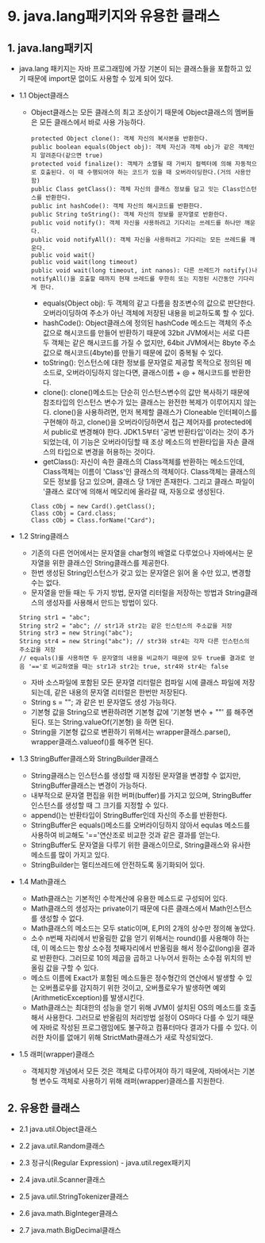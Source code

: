 # 9. java.lang패키지와 유용한 클래스

## 1. java.lang패키지
+ java.lang 패키지는 자바 프로그래밍에 가장 기본이 되는 클래스들을 포함하고 있기 때문에 import문 없이도 사용할 수 있게 되어 있다.

+ 1.1 Object클래스
  + Object클래스는 모든 클래스의 최고 조상이기 때문에 Object클래스의 멤버들은 모든 클래스에서 바로 사용 가능하다.
    ```
    protected Object clone(): 객체 자신의 복사본을 반환한다.
    public boolean equals(Object obj): 객체 자신과 객체 obj가 같은 객체인지 알려준다(같으면 true)
    protected void finalize(): 객체가 소멸될 때 가비지 컬렉터에 의해 자동적으로 호출된다. 이 때 수행되어야 하는 코드가 있을 때 오버라이딩한다.(거의 사용안함)
    public Class getClass(): 객체 자신의 클래스 정보를 담고 잇는 Class인스턴스를 반환한다.
    public int hashCode(): 객체 자신의 해시코드를 반환한다.
    public String toString(): 객체 자신의 정보를 문자열로 반환한다.
    public void notify(): 객체 자신을 사용하려고 기다리는 쓰레드를 하나만 깨운다.
    public void notifyAll(): 객체 자신을 사용하려고 기다리는 모든 쓰레드를 깨운다.
    public void wait()
    public void wait(long timeout)
    public void wait(long timeout, int nanos): 다른 쓰레드가 notify()나 notifyAll()을 호출할 때까지 현재 쓰레드를 무한히 또는 지정된 시간동안 기다리게 한다.
    ```
    + equals(Object obj): 두 객체의 같고 다름을 참조변수의 값으로 판단한다. 오버라이딩하여 주소가 아닌 객체에 저장된 내용을 비교하도록 할 수 있다.
    + hashCode(): Object클래스에 정의된 hashCode 메소드는 객체의 주소값으로 해시코드를 만들어 반환하기 때문에 32bit JVM에서는 서로 다른 두 객체는 같은 해시코드를 가질 수 없지만, 64bit JVM에서는 8byte 주소값으로 해시코드(4byte)를 만들기 때문에 값이 중복될 수 있다.
    + toString(): 인스턴스에 대한 정보를 문자열로 제공할 목적으로 정의된 메소드로, 오버라이딩하지 않는다면, 클래스이름 + @ + 해시코드를 반환한다.
    + clone(): clone()메소드는 단순히 인스턴스변수의 값만 복사하기 때문에 참조타입의 인스턴스 변수가 있는 클래스는 완전한 복제가 이루어지지 않는다. clone()을 사용하려면, 먼저 복제할 클래스가 Cloneable 인터페이스를 구현해야 하고, clone()을 오버라이딩하면서 접근 제어자를 protected에서 public로 변경해야 한다. JDK1.5부터 '공변 반환타입'이라는 것이 추가되었는데, 이 기능은 오버라이딩할 때 조상 메소드의 반환타입을 자손 클래스의 타입으로 변경을 허용하는 것이다.
    + getClass(): 자신이 속한 클래스의 Class객체를 반환하는 메소드인데, Class객체는 이름이 'Class'인 클래스의 객체이다. Class객체는 클래스의 모든 정보를 담고 있으며, 클래스 당 1개만 존재한다. 그리고 클래스 파일이 '클래스 로더'에 의해서 메모리에 올라갈 때, 자동으로 생성된다.
    ```
    Class cObj = new Card().getClass();
    Class cObj = Card.class;
    Class cObj = Class.forName("Card");
    ```

+ 1.2 String클래스
  + 기존의 다른 언어에서는 문자열을 char형의 배열로 다루었으나 자바에서는 문자열을 위한 클래스인 String클래스를 제공한다.
  + 한번 생성된 String인스턴스가 갖고 있는 문자열은 읽어 올 수만 있고, 변경할 수는 없다.
  + 문자열을 만들 때는 두 가지 방법, 문자열 리터럴을 저장하는 방법과 String클래스의 생성자를 사용해서 만드는 방법이 있다.
  ```
  String str1 = "abc"; 
  String str2 = "abc"; // str1과 str2는 같은 인스턴스의 주소값을 저장
  String str3 = new String("abc");
  String str4 = new String("abc"); // str3와 str4는 각자 다른 인스턴스의 주소값을 저장
  // equals()를 사용하면 두 문자열의 내용을 비교하기 때문에 모두 true를 결과로 얻음 '=='로 비교하였을 때는 str1과 str2는 true, str4와 str4는 false
  ```
  + 자바 소스파일에 포함된 모든 문자열 리터럴은 컴파일 시에 클래스 파일에 저장되는데, 같은 내용의 문자열 리터럴은 한번만 저장된다.
  + String s = ""; 과 같은 빈 문자열도 생성 가능하다.
  + 기본형 값을 String으로 변환하려면 기본형 값에 '기본형 변수 + ""' 를 해주면 된다. 또는 String.valueOf(기본형) 을 하면 된다.
  + String을 기본형 값으로 변환하기 위해서는 wrapper클래스.parse(), wrapper클래스.valueof()를 해주면 된다.
 
+ 1.3 StringBuffer클래스와 StringBuilder클래스
  + String클래스는 인스턴스를 생성할 때 지정된 문자열을 변경할 수 없지만, StringBuffer클래스는 변경이 가능하다.
  + 내부적으로 문자열 편집을 위한 버퍼(buffer)를 가지고 있으며, StringBuffer 인스턴스를 생성할 때 그 크기를 지정할 수 있다.
  + append()는 반환타입이 StringBuffer인데 자신의 주소를 반환한다.
  + StringBuffer은 equals()메소드를 오버라이딩하지 않아서 equlas 메소드를 사용하여 비교해도 '=='연산조로 비교한 것과 같은 결과를 얻는다.
  + StringBuffer도 문자열을 다루기 위한 클래스이므로, String클래스와 유사한 메소드를 많이 가지고 있다.
  + StringBuilder는 멀티쓰레드에 안전하도록 동기화되어 있다.
  
+ 1.4 Math클래스
  + Math클래스는 기본적인 수학계산에 유용한 메소드로 구성되어 있다.
  + Math클래스의 생성자는 private이기 때문에 다른 클래스에서 Math인스턴스를 생성할 수 없다.
  + Math클래스의 메소드는 모두 static이며, E,PI의 2개의 상수만 정의해 놓았다.
  + 소수 n번째 자리에서 반올림한 값을 얻기 위해서는 round()를 사용해야 하는데, 이 메소드는 항상 소수점 첫째자리에서 반올림을 해서 정수값(long)을 결과로 반환한다. 그러므로 10의 제곱을 곱하고 나누어서 원하는 소수점 위치의 반올림 값을 구할 수 있다.
  + 메소드 이름에 Exact가 포함된 메소드들은 정수형간의 연산에서 발생할 수 있는 오버플로우를 감지하기 위한 것이고, 오버플로우가 발생하면 예외(ArithmeticException)를 발생시킨다.
  + Math클래스는 최대한의 성능을 얻기 위해 JVM이 설치된 OS의 메소드를 호출해서 사용한다. 그러므로 반올림의 처리방법 설정이 OS마다 다를 수 있기 때문에 자바로 작성된 프로그램임에도 불구하고 컴퓨터마다 결과가 다를 수 있다. 이러한 차이를 없애기 위해 StrictMath클래스가 새로 작성되었다.
  
+ 1.5 래퍼(wrapper)클래스
  + 객체지향 개념에서 모든 것은 객체로 다루어져야 하기 때문에, 자바에서는 기본형 변수도 객체로 사용하기 위해 래퍼(wrapper)클래스를 지원한다.

## 2. 유용한 클래스

+ 2.1 java.util.Object클래스

+ 2.2 java.util.Random클래스

+ 2.3 정규식(Regular Expression) - java.util.regex패키지

+ 2.4 java.util.Scanner클래스

+ 2.5 java.util.StringTokenizer클래스

+ 2.6 java.math.BigInteger클래스

+ 2.7 java.math.BigDecimal클래스
